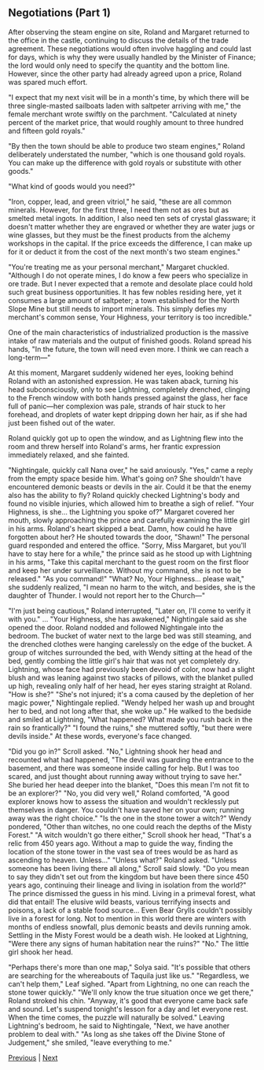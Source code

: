 ## Negotiations (Part 1)
After observing the steam engine on site, Roland and Margaret returned to the office in the castle, continuing to discuss the details of the trade agreement. These negotiations would often involve haggling and could last for days, which is why they were usually handled by the Minister of Finance; the lord would only need to specify the quantity and the bottom line. However, since the other party had already agreed upon a price, Roland was spared much effort.

"I expect that my next visit will be in a month's time, by which there will be three single-masted sailboats laden with saltpeter arriving with me," the female merchant wrote swiftly on the parchment. "Calculated at ninety percent of the market price, that would roughly amount to three hundred and fifteen gold royals."

"By then the town should be able to produce two steam engines," Roland deliberately understated the number, "which is one thousand gold royals. You can make up the difference with gold royals or substitute with other goods."

"What kind of goods would you need?"

"Iron, copper, lead, and green vitriol," he said, "these are all common minerals. However, for the first three, I need them not as ores but as smelted metal ingots. In addition, I also need ten sets of crystal glassware; it doesn't matter whether they are engraved or whether they are water jugs or wine glasses, but they must be the finest products from the alchemy workshops in the capital. If the price exceeds the difference, I can make up for it or deduct it from the cost of the next month's two steam engines."

"You're treating me as your personal merchant," Margaret chuckled. "Although I do not operate mines, I do know a few peers who specialize in ore trade. But I never expected that a remote and desolate place could hold such great business opportunities. It has few nobles residing here, yet it consumes a large amount of saltpeter; a town established for the North Slope Mine but still needs to import minerals. This simply defies my merchant's common sense, Your Highness, your territory is too incredible."

One of the main characteristics of industrialized production is the massive intake of raw materials and the output of finished goods. Roland spread his hands, "In the future, the town will need even more. I think we can reach a long-term—"

At this moment, Margaret suddenly widened her eyes, looking behind Roland with an astonished expression. He was taken aback, turning his head subconsciously, only to see Lightning, completely drenched, clinging to the French window with both hands pressed against the glass, her face full of panic—her complexion was pale, strands of hair stuck to her forehead, and droplets of water kept dripping down her hair, as if she had just been fished out of the water.

Roland quickly got up to open the window, and as Lightning flew into the room and threw herself into Roland's arms, her frantic expression immediately relaxed, and she fainted.

"Nightingale, quickly call Nana over," he said anxiously.
"Yes," came a reply from the empty space beside him.
What's going on? She shouldn't have encountered demonic beasts or devils in the air. Could it be that the enemy also has the ability to fly? Roland quickly checked Lightning's body and found no visible injuries, which allowed him to breathe a sigh of relief.
"Your Highness, is she... the Lightning you spoke of?" Margaret covered her mouth, slowly approaching the prince and carefully examining the little girl in his arms.
Roland's heart skipped a beat. Damn, how could he have forgotten about her? He shouted towards the door, "Shawn!"
The personal guard responded and entered the office.
"Sorry, Miss Margaret, but you'll have to stay here for a while," the prince said as he stood up with Lightning in his arms, "Take this capital merchant to the guest room on the first floor and keep her under surveillance. Without my command, she is not to be released."
"As you command!"
"What? No, Your Highness... please wait," she suddenly realized, "I mean no harm to the witch, and besides, she is the daughter of Thunder. I would not report her to the Church—"

"I'm just being cautious," Roland interrupted, "Later on, I'll come to verify it with you."
...
"Your Highness, she has awakened," Nightingale said as she opened the door.
Roland nodded and followed Nightingale into the bedroom. The bucket of water next to the large bed was still steaming, and the drenched clothes were hanging carelessly on the edge of the bucket. A group of witches surrounded the bed, with Wendy sitting at the head of the bed, gently combing the little girl's hair that was not yet completely dry. Lightning, whose face had previously been devoid of color, now had a slight blush and was leaning against two stacks of pillows, with the blanket pulled up high, revealing only half of her head, her eyes staring straight at Roland.
"How is she?"
"She's not injured; it's a coma caused by the depletion of her magic power," Nightingale replied. "Wendy helped her wash up and brought her to bed, and not long after that, she woke up."
He walked to the bedside and smiled at Lightning, "What happened? What made you rush back in the rain so frantically?"
"I found the ruins," she muttered softly, "but there were devils inside."
At these words, everyone's face changed.

"Did you go in?" Scroll asked.
"No," Lightning shook her head and recounted what had happened, "The devil was guarding the entrance to the basement, and there was someone inside calling for help. But I was too scared, and just thought about running away without trying to save her." She buried her head deeper into the blanket, "Does this mean I'm not fit to be an explorer?"
"No, you did very well," Roland comforted, "A good explorer knows how to assess the situation and wouldn't recklessly put themselves in danger. You couldn't have saved her on your own; running away was the right choice."
"Is the one in the stone tower a witch?" Wendy pondered, "Other than witches, no one could reach the depths of the Misty Forest."
"A witch wouldn't go there either," Scroll shook her head, "That's a relic from 450 years ago. Without a map to guide the way, finding the location of the stone tower in the vast sea of trees would be as hard as ascending to heaven. Unless..."
"Unless what?" Roland asked.
"Unless someone has been living there all along," Scroll said slowly.
"Do you mean to say they didn't set out from the kingdom but have been there since 450 years ago, continuing their lineage and living in isolation from the world?" The prince dismissed the guess in his mind. Living in a primeval forest, what did that entail! The elusive wild beasts, various terrifying insects and poisons, a lack of a stable food source... Even Bear Grylls couldn't possibly live in a forest for long. Not to mention in this world there are winters with months of endless snowfall, plus demonic beasts and devils running amok. Settling in the Misty Forest would be a death wish. He looked at Lightning, "Were there any signs of human habitation near the ruins?"
"No." The little girl shook her head.

"Perhaps there's more than one map," Solya said. "It's possible that others are searching for the whereabouts of Taquila just like us."
"Regardless, we can't help them," Leaf sighed. "Apart from Lightning, no one can reach the stone tower quickly."
"We'll only know the true situation once we get there," Roland stroked his chin. "Anyway, it's good that everyone came back safe and sound. Let's suspend tonight's lesson for a day and let everyone rest. When the time comes, the puzzle will naturally be solved."
Leaving Lightning's bedroom, he said to Nightingale, "Next, we have another problem to deal with."
"As long as she takes off the Divine Stone of Judgement," she smiled, "leave everything to me."



[Previous](CH0150.md) | [Next](CH0152.md)
